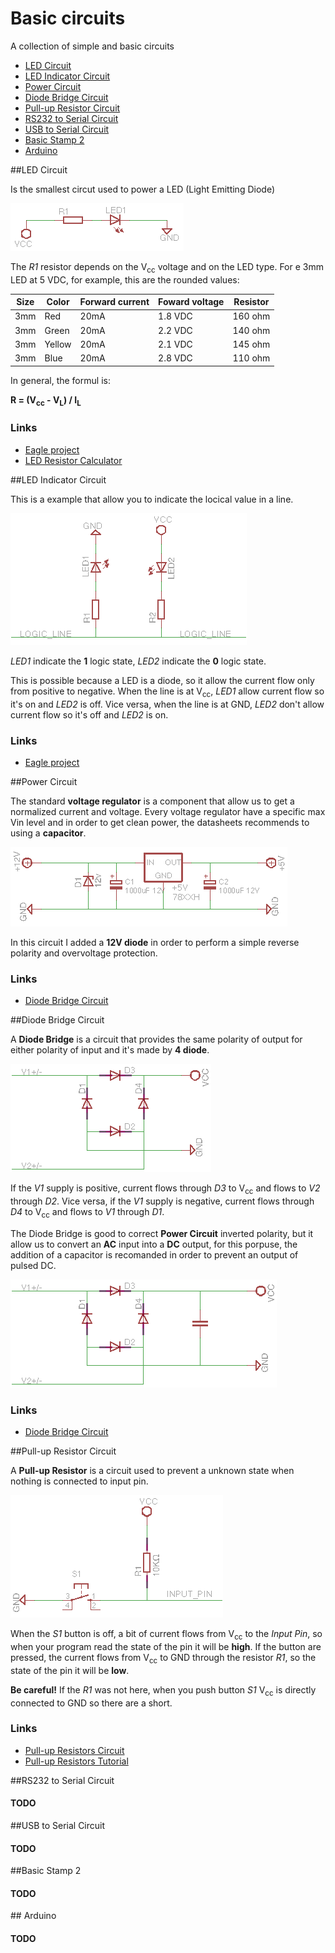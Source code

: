 # Basic circuits
A collection of simple and basic circuits

- [LED Circuit](#led)
- [LED Indicator Circuit](#led_indicator)
- [Power Circuit](#power)
- [Diode Bridge Circuit](#diode_bridge)
- [Pull-up Resistor Circuit](#pull-up)
- [RS232 to Serial Circuit](#rs232_to_serial)
- [USB to Serial Circuit](#usb_to_serial)
- [Basic Stamp 2](#bs2)
- [Arduino](#arduino)

##<t id="led"/>LED Circuit

Is the smallest circut used to power a LED (Light Emitting Diode)

![LED Circuit](led/schematic.png)

The *R1* resistor depends on the V<sub>cc</sub> voltage and on the LED type. For e 3mm LED at 5 VDC, for example, this are the rounded values:

Size | Color  | Forward current | Foward voltage | Resistor 
---- | ------ | --------------- | -------------- | --------
3mm  | Red    | 20mA            | 1.8 VDC        | 160 ohm
3mm  | Green  | 20mA            | 2.2 VDC        | 140 ohm
3mm  | Yellow | 20mA            | 2.1 VDC        | 145 ohm
3mm  | Blue   | 20mA            | 2.8 VDC        | 110 ohm


In general, the formul is:

 **R = (V<sub>cc</sub> - V<sub>L</sub>) / I<sub>L</sub>**

### Links
 - [Eagle project](led/)
 - [LED Resistor Calculator](http://www.ohmslawcalculator.com/led-resistor-calculator)

##<t id="led_indicator"/>LED Indicator Circuit

This is a example that allow you to indicate the locical value in a line.

![LED Indicator Circuit](led_indicator/schematic.png)

*LED1* indicate the **1** logic state, *LED2* indicate the **0** logic state.

This is possible because a LED is a diode, so it allow the current flow only from positive to negative. When the line is at V<sub>cc</sub>, *LED1* allow current flow so it's on and *LED2* is off. Vice versa, when the line is at GND, *LED2* don't allow current flow so it's off and *LED2* is on. 

### Links
 - [Eagle project](led_indicator/)

##<t id="power"/>Power Circuit

The standard **voltage regulator** is a component that allow us to get a normalized current and voltage. Every voltage regulator have a specific max Vin level and in order to get clean power, the datasheets recommends to using a **capacitor**.

![Power Circuit](power/schematic.png)

In this circuit I added a **12V diode** in order to perform a simple reverse polarity and overvoltage protection.

### Links
 - [Diode Bridge Circuit](power/)

##<t id="diode_bridge"/>Diode Bridge Circuit

A **Diode Bridge** is a circuit that provides the same polarity of output for either polarity of input and it's made by **4 diode**.

![Diode Bridge Circuit](diode_bridge/schematic_no_capacitor.png)

If the *V1* supply is positive, current flows through *D3* to V<sub>cc</sub> and flows to *V2* through *D2*. Vice versa, if the *V1* supply is negative, current flows through *D4* to V<sub>cc</sub> and flows to *V1* through *D1*.

The Diode Bridge is good to correct **Power Circuit** inverted polarity, but it allow us to convert an **AC** input into a **DC** output, for this porpuse, the addition of a capacitor is recomanded in order to prevent an output of pulsed DC.

![Diode Bridge Circuit](diode_bridge/schematic.png)

### Links
 - [Diode Bridge Circuit](diode_bridge/)

##<t id="pull-up"/>Pull-up Resistor Circuit

A **Pull-up Resistor** is a circuit used to prevent a unknown state when nothing is connected to input pin.

![Diode Bridge Circuit](pull-up/schematic.png)

When the *S1* button is off, a bit of current flows from V<sub>cc</sub> to the *Input Pin*, so when your program read the state of the pin it will be **high**. If the button are pressed, the current flows from V<sub>cc</sub> to GND through the resistor *R1*, so the state of the pin it will be **low**.

**Be careful!** If the *R1* was not here, when you push button *S1* V<sub>cc</sub> is directly connected to GND so there are a short.

### Links
 - [Pull-up Resistors Circuit](pull-up/)
 - [Pull-up Resistors Tutorial](https://learn.sparkfun.com/tutorials/pull-up-resistors)

##<t id="rs232_to_serial"/>RS232 to Serial Circuit

#### TODO

##<t id="usb_to_serial"/>USB to Serial Circuit

#### TODO

##<t id="bs2"/>Basic Stamp 2

#### TODO

##<t id="arduino"/> Arduino

#### TODO
